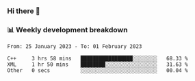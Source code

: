 ### Hi there 👋

### 📊 Weekly development breakdown
<!--START_SECTION:waka-->

```text
From: 25 January 2023 - To: 01 February 2023

C++     3 hrs 58 mins   █████████████████░░░░░░░░   68.33 %
XML     1 hr 50 mins    ████████░░░░░░░░░░░░░░░░░   31.63 %
Other   0 secs          ░░░░░░░░░░░░░░░░░░░░░░░░░   00.04 %
```

<!--END_SECTION:waka-->
